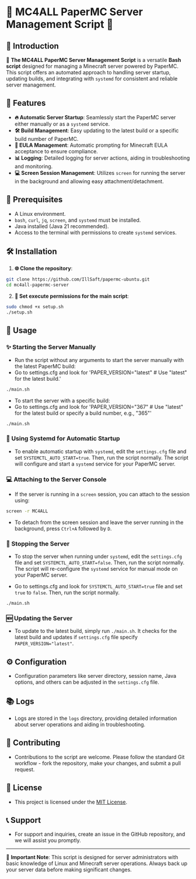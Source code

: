 
# 🌟 MC4ALL PaperMC Server Management Script 🌟

## 🚀 Introduction
🔹 **The MC4ALL PaperMC Server Management Script** is a versatile **Bash script** designed for managing a Minecraft server powered by PaperMC. This script offers an automated approach to handling server startup, updating builds, and integrating with `systemd` for consistent and reliable server management.

## 🌈 Features
- **🔥 Automatic Server Startup**: Seamlessly start the PaperMC server either manually or as a `systemd` service.
- **🛠 Build Management**: Easy updating to the latest build or a specific build number of PaperMC.
- **📜 EULA Management**: Automatic prompting for Minecraft EULA acceptance to ensure compliance.
- **📊 Logging**: Detailed logging for server actions, aiding in troubleshooting and monitoring.
- **💻 Screen Session Management**: Utilizes `screen` for running the server in the background and allowing easy attachment/detachment.

## 📌 Prerequisites
- A Linux environment.
- `bash`, `curl`, `jq`, `screen`, and `systemd` must be installed.
- Java installed (Java 21 recommended).
- Access to the terminal with permissions to create `systemd` services.

## 🛠️ Installation
1. **🌐 Clone the repository**:

```bash
git clone https://github.com/IllSaft/papermc-ubuntu.git
cd mc4all-papermc-server
```

2. **🔑 Set execute permissions for the main script**:

```bash
sudo chmod +x setup.sh
./setup.sh
```

## 🚀 Usage

### ✨ Starting the Server Manually
- Run the script without any arguments to start the server manually with the latest PaperMC build:
- Go to settings.cfg and look for 'PAPER_VERSION="latest" # Use "latest" for the latest build.'

```bash
./main.sh
```

- To start the server with a specific build:
- Go to settings.cfg and look for 'PAPER_VERSION="367" # Use "latest" for the latest build or specify a build number, e.g., "365"'

```bash
./main.sh
```

### 🔄 Using Systemd for Automatic Startup
- To enable automatic startup with `systemd`, edit the `settings.cfg` file and set `SYSTEMCTL_AUTO_START=true`. Then, run the script normally. The script will configure and start a `systemd` service for your PaperMC server.

### 💻 Attaching to the Server Console
- If the server is running in a `screen` session, you can attach to the session using:

```bash
screen -r MC4ALL
```

- To detach from the screen session and leave the server running in the background, press `Ctrl+A` followed by `D`.

### 🛑 Stopping the Server
- To stop the server when running under `systemd`, edit the `settings.cfg` file and set `SYSTEMCTL_AUTO_START=false`. Then, run the script normally. The script will re-configure the `systemd` service for manual mode on your PaperMC server.
  
- Go to settings.cfg and look for `SYSTEMCTL_AUTO_START=true` file and set `true` to `false`. Then, run the script normally.
```bash
./main.sh
```

### 🆕 Updating the Server
- To update to the latest build, simply run `./main.sh`. It checks for the latest build and updates if `settings.cfg` file specify `PAPER_VERSION="latest"`.

## ⚙️ Configuration
- Configuration parameters like server directory, session name, Java options, and others can be adjusted in the `settings.cfg` file.

## 📚 Logs
- Logs are stored in the `logs` directory, providing detailed information about server operations and aiding in troubleshooting.

## 👥 Contributing
- Contributions to the script are welcome. Please follow the standard Git workflow - fork the repository, make your changes, and submit a pull request.

## 📜 License
- This project is licensed under the [MIT License](LICENSE).

## 📞 Support
- For support and inquiries, create an issue in the GitHub repository, and we will assist you promptly.

---

🚨 **Important Note**: This script is designed for server administrators with basic knowledge of Linux and Minecraft server operations. Always back up your server data before making significant changes.
